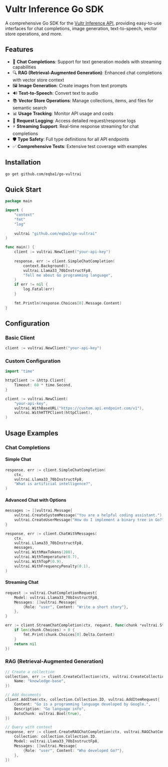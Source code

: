 # Vultr Inference Go SDK

A comprehensive Go SDK for the [Vultr Inference API](https://api.vultrinference.com/), providing easy-to-use interfaces for chat completions, image generation, text-to-speech, vector store operations, and more.

## Features

- 🤖 **Chat Completions**: Support for text generation models with streaming capabilities
- 🔍 **RAG (Retrieval-Augmented Generation)**: Enhanced chat completions with vector store context
- 🖼️ **Image Generation**: Create images from text prompts
- 🔊 **Text-to-Speech**: Convert text to audio
- 📚 **Vector Store Operations**: Manage collections, items, and files for semantic search
- 📊 **Usage Tracking**: Monitor API usage and costs
- 📝 **Request Logging**: Access detailed request/response logs
- ⚡ **Streaming Support**: Real-time response streaming for chat completions
- 🛡️ **Type Safety**: Full type definitions for all API endpoints
- ✅ **Comprehensive Tests**: Extensive test coverage with examples

## Installation

```bash
go get github.com/eqba1/go-vultrai
```

## Quick Start

```go
package main

import (
    "context"
    "fmt"
    "log"
    
    vultrai "github.com/eqba1/go-vultrai"
)

func main() {
    client := vultrai.NewClient("your-api-key")
    
    response, err := client.SimpleChatCompletion(
        context.Background(),
        vultrai.Llama33_70bInstructFp8,
        "Tell me about Go programming language",
    )
    if err != nil {
        log.Fatal(err)
    }
    
    fmt.Println(response.Choices[0].Message.Content)
}
```

## Configuration

### Basic Client

```go
client := vultrai.NewClient("your-api-key")
```

### Custom Configuration

```go
import "time"

httpClient := &http.Client{
    Timeout: 60 * time.Second,
}

client := vultrai.NewClient(
    "your-api-key",
    vultrai.WithBaseURL("https://custom.api.endpoint.com/v1"),
    vultrai.WithHTTPClient(httpClient),
)
```

## Usage Examples

### Chat Completions

#### Simple Chat

```go
response, err := client.SimpleChatCompletion(
    ctx, 
    vultrai.Llama33_70bInstructFp8,
    "What is artificial intelligence?",
)
```

#### Advanced Chat with Options

```go
messages := []vultrai.Message{
    vultrai.CreateSystemMessage("You are a helpful coding assistant."),
    vultrai.CreateUserMessage("How do I implement a binary tree in Go?"),
}

response, err := client.ChatWithMessages(
    ctx,
    vultrai.Llama33_70bInstructFp8,
    messages,
    vultrai.WithMaxTokens(200),
    vultrai.WithTemperature(0.7),
    vultrai.WithTopP(0.9),
    vultrai.WithFrequencyPenalty(0.1),
)
```

#### Streaming Chat

```go
request := vultrai.ChatCompletionRequest{
    Model: vultrai.Llama33_70bInstructFp8,
    Messages: []vultrai.Message{
        {Role: "user", Content: "Write a short story"},
    },
}

err := client.StreamChatCompletion(ctx, request, func(chunk *vultrai.StreamChatCompletion) error {
    if len(chunk.Choices) > 0 {
        fmt.Print(chunk.Choices[0].Delta.Content)
    }
    return nil
})
```

### RAG (Retrieval-Augmented Generation)

```go
// Create a collection
collection, err := client.CreateCollection(ctx, vultrai.CreateCollectionRequest{
    Name: "knowledge-base",
})

// Add documents
client.AddItem(ctx, collection.Collection.ID, vultrai.AddItemRequest{
    Content: "Go is a programming language developed by Google.",
    Description: "Go language info",
    AutoChunk: vultrai.Bool(true),
})

// Query with context
response, err := client.CreateRAGChatCompletion(ctx, vultrai.RAGChatCompletionRequest{
    Collection: collection.Collection.ID,
    Model: vultrai.Llama33_70bInstructFp8,
    Messages: []vultrai.Message{
        {Role: "user", Content: "Who developed Go?"},
    },
})
```
